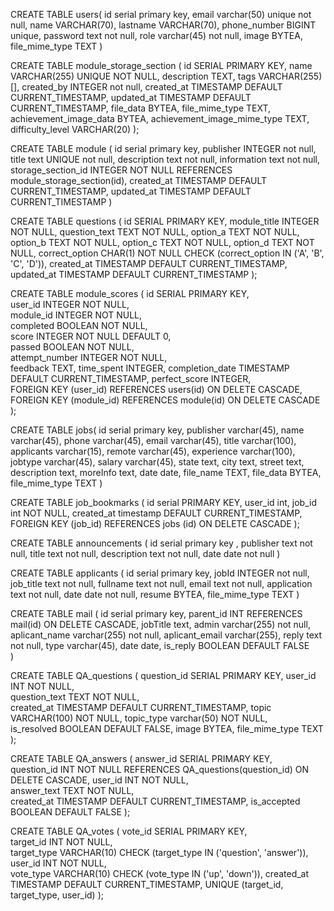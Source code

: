 <!-- DATABASE FOR users -->
CREATE TABLE users(
	id serial primary key,
	email varchar(50) unique not null,
    name VARCHAR(70),
    lastname VARCHAR(70),
    phone_number BIGINT unique,
    password text not null,
	role varchar(45) not null,
    image BYTEA,
    file_mime_type TEXT
)

<!-- DATABASE FOR modules -->
CREATE TABLE module_storage_section (
    id SERIAL PRIMARY KEY,
    name VARCHAR(255) UNIQUE NOT NULL,
    description TEXT, 
    tags VARCHAR(255)[], 
    created_by INTEGER not null, 
    created_at TIMESTAMP DEFAULT CURRENT_TIMESTAMP, 
    updated_at TIMESTAMP DEFAULT CURRENT_TIMESTAMP,
    file_data BYTEA,
    file_mime_type TEXT,
    achievement_image_data BYTEA,
    achievement_image_mime_type TEXT,
    difficulty_level VARCHAR(20)
);


<!-- DATABASE FOR Units -->
CREATE TABLE module (
	id serial primary key,
	publisher INTEGER not null,
	title text UNIQUE not null,
	description text not null,
	information text not null,
    storage_section_id INTEGER NOT NULL REFERENCES module_storage_section(id),
	created_at TIMESTAMP DEFAULT CURRENT_TIMESTAMP,
    updated_at TIMESTAMP DEFAULT CURRENT_TIMESTAMP
)

<!-- DATABASE FOR quiz  -->
CREATE TABLE questions (
    id SERIAL PRIMARY KEY,
    module_title INTEGER NOT NULL,
    question_text TEXT NOT NULL,
    option_a TEXT NOT NULL,
    option_b TEXT NOT NULL,
    option_c TEXT NOT NULL,
    option_d TEXT NOT NULL,
    correct_option CHAR(1) NOT NULL CHECK (correct_option IN ('A', 'B', 'C', 'D')),
    created_at TIMESTAMP DEFAULT CURRENT_TIMESTAMP,
    updated_at TIMESTAMP DEFAULT CURRENT_TIMESTAMP
);

<!-- DATABASE FOR quiz scores -->
CREATE TABLE module_scores (
    id SERIAL PRIMARY KEY,                 
    user_id INTEGER NOT NULL,               
    module_id INTEGER NOT NULL,                     
    completed BOOLEAN NOT NULL,            
    score INTEGER NOT NULL DEFAULT 0,       
    passed BOOLEAN NOT NULL,                
    attempt_number INTEGER NOT NULL,        
    feedback TEXT, 
	time_spent INTEGER,
	completion_date TIMESTAMP DEFAULT CURRENT_TIMESTAMP,
	perfect_score INTEGER,                     
    FOREIGN KEY (user_id) REFERENCES users(id) ON DELETE CASCADE,
    FOREIGN KEY (module_id) REFERENCES module(id) ON DELETE CASCADE
);

<!-- DATABASE FOR jobs -->
CREATE TABLE jobs(
	id serial primary key,
	publisher varchar(45),
	name varchar(45),
	phone varchar(45),
	email varchar(45),
	title varchar(100),
	applicants varchar(15),
	remote varchar(45),
	experience varchar(100),
	jobtype varchar(45),
	salary varchar(45),
	state text,
	city text,
	street text,
	description text,
	moreInfo text,
	date date,
    file_name TEXT,
    file_data BYTEA,
    file_mime_type TEXT
)

CREATE TABLE job_bookmarks (
    id serial PRIMARY KEY,
    user_id int, 
    job_id int NOT NULL,
    created_at timestamp DEFAULT CURRENT_TIMESTAMP,
    FOREIGN KEY (job_id) REFERENCES jobs (id) ON DELETE CASCADE
);

<!-- DATABASE FOR announcements -->
CREATE TABLE announcements (
	id serial primary key , 
	publisher text not null,
	title text not null,
	description text not null,
	date date not null
)

<!-- DATABASE FOR applicants -->
CREATE TABLE applicants (
	id serial primary key, 
	jobId INTEGER not null,
	job_title text not null,
	fullname text not null,
	email text not null,
	application text not null,
	date date not null,
	resume BYTEA,
    file_mime_type TEXT
)


<!-- DATABASE FOR email -->
CREATE TABLE mail (
	id serial primary key,
	parent_id INT REFERENCES mail(id) ON DELETE CASCADE,
	jobTitle text,
	admin varchar(255) not null,
	aplicant_name varchar(255) not null, 
	aplicant_email varchar(255),
	reply text not null,
	type varchar(45),
	date date,
	is_reply BOOLEAN DEFAULT FALSE  
)



<!-- DATABASE FOR Question&Answer questions-->
CREATE TABLE QA_questions (
    question_id SERIAL PRIMARY KEY, 
    user_id INT NOT NULL,           
    question_text TEXT NOT NULL,    
    created_at TIMESTAMP DEFAULT CURRENT_TIMESTAMP,
    topic VARCHAR(100) NOT NULL,
	topic_type varchar(50) NOT NULL,         
    is_resolved BOOLEAN DEFAULT FALSE,
    image BYTEA,
    file_mime_type TEXT
);

<!-- DATABASE FOR Question&Answer  answers-->
CREATE TABLE QA_answers (
    answer_id SERIAL PRIMARY KEY,   
    question_id INT NOT NULL REFERENCES QA_questions(question_id) ON DELETE CASCADE,
    user_id INT NOT NULL,          
    answer_text TEXT NOT NULL,      
    created_at TIMESTAMP DEFAULT CURRENT_TIMESTAMP, 
    is_accepted BOOLEAN DEFAULT FALSE 
);

<!-- DATABASE FOR Question&Answer  votes-->
CREATE TABLE QA_votes (
    vote_id SERIAL PRIMARY KEY,     
    target_id INT NOT NULL,        
    target_type VARCHAR(10) CHECK (target_type IN ('question', 'answer')), 
    user_id INT NOT NULL,           
    vote_type VARCHAR(10) CHECK (vote_type IN ('up', 'down')),
    created_at TIMESTAMP DEFAULT CURRENT_TIMESTAMP,
    UNIQUE (target_id, target_type, user_id) 
);